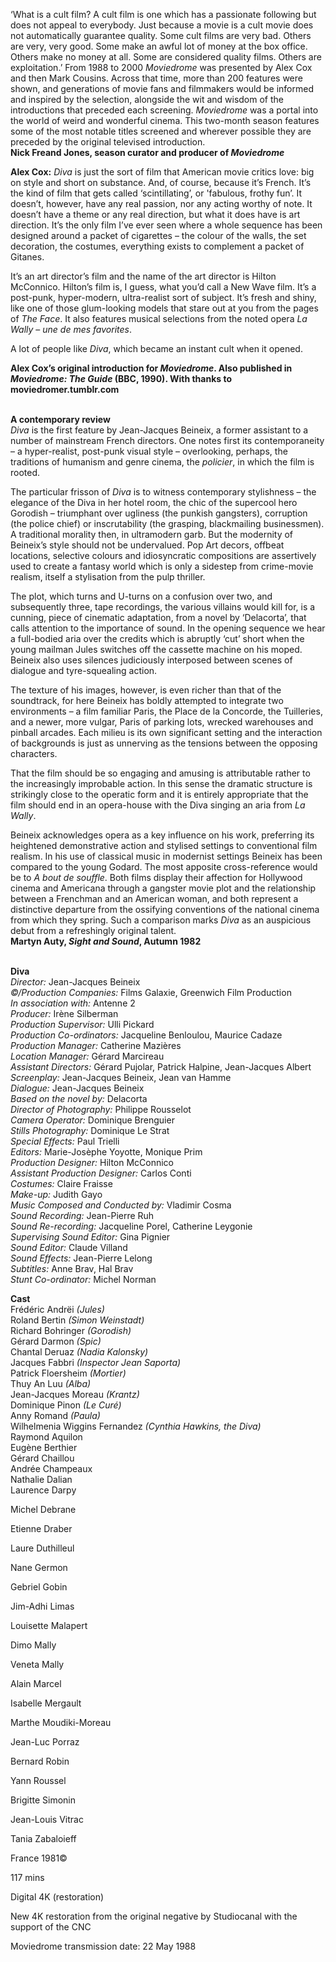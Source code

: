 
‘What is a cult film? A cult film is one which has a passionate following but does not appeal to everybody. Just because a movie is a cult movie does not automatically guarantee quality. Some cult films are very bad. Others are very, very good. Some make an awful lot of money at the box office. Others make no money at all. Some are considered quality films. Others are exploitation.’ From 1988 to 2000 _Moviedrome_ was presented by Alex Cox and then Mark Cousins. Across that time, more than 200 features were shown, and generations of movie fans and filmmakers would be informed and inspired by the selection, alongside the wit and wisdom of the introductions that preceded each screening. _Moviedrome_ was a portal into the world of weird and wonderful cinema. This two-month season features some of the most notable titles screened and wherever possible they are preceded by the original televised introduction.  
**Nick Freand Jones, season curator and producer  of _Moviedrome_**

**Alex Cox:** _Diva_ is just the sort of film that American movie critics love: big on style and short on substance. And, of course, because it’s French. It’s the kind of film that gets called ‘scintillating’, or 'fabulous, frothy fun’. It doesn’t, however, have any real passion, nor any acting worthy of note. It doesn’t have a theme or any real direction, but what it does have is art direction. It’s the only film I’ve ever seen where a whole sequence has been designed around a packet of cigarettes – the colour of the walls, the set decoration, the costumes, everything exists to complement a packet of Gitanes.

It’s an art director’s film and the name of the art director is Hilton McConnico. Hilton’s film is, I guess, what you’d call a New Wave film. It’s a post-punk, hyper-modern, ultra-realist sort of subject. It’s fresh and shiny, like one of those glum-looking models that stare out at you from the pages of _The Face_. It also features musical selections from the noted opera _La Wally_ – _une de mes favorites_.

A lot of people like _Diva_, which became an instant cult when it opened.

**Alex Cox’s original introduction for _Moviedrome_. Also published in _Moviedrome: The Guide_ (BBC, 1990). With thanks to moviedromer.tumblr.com**  
<br>

**A contemporary review**  
_Diva_ is the first feature by Jean-Jacques Beineix, a former assistant to a number of mainstream French directors. One notes first its contemporaneity – a hyper-realist, post-punk visual style – overlooking, perhaps, the traditions of humanism and genre cinema, the _policier_, in which the film is rooted.

The particular frisson of _Diva_ is to witness contemporary stylishness – the elegance of the Diva in her hotel room, the chic of the supercool hero Gorodish – triumphant over ugliness (the punkish gangsters), corruption (the police chief) or inscrutability (the grasping, blackmailing businessmen). A traditional morality then, in ultramodern garb. But the modernity of Beineix’s style should not be undervalued. Pop Art decors, offbeat locations, selective colours and idiosyncratic compositions are assertively used to create a fantasy world which is only a sidestep from crime-movie realism, itself a stylisation from the pulp thriller.

The plot, which turns and U-turns on a confusion over two, and subsequently three, tape recordings, the various villains would kill for, is a cunning, piece of cinematic adaptation, from a novel by ‘Delacorta’, that calls attention to the importance of sound. In the opening sequence we hear a full-bodied aria over the credits which is abruptly ‘cut’ short when the young mailman Jules switches off the cassette machine on his moped. Beineix also uses silences judiciously interposed between scenes of dialogue and tyre-squealing action.

The texture of his images, however, is even richer than that of the soundtrack, for here Beineix has boldly attempted to integrate two environments – a film familiar Paris, the Place de la Concorde, the Tuilleries, and a newer, more vulgar, Paris of parking lots, wrecked warehouses and pinball arcades. Each milieu is its own significant setting and the interaction of backgrounds is just as unnerving as the tensions between the opposing characters.

That the film should be so engaging and amusing is attributable rather to the increasingly improbable action. In this sense the dramatic structure is strikingly close to the operatic form and it is entirely appropriate that the film should end in an opera-house with the Diva singing an aria from _La Wally_.

Beineix acknowledges opera as a key influence on his work, preferring its heightened demonstrative action and stylised settings to conventional film realism. In his use of classical music in modernist settings Beineix has been compared to the young Godard. The most apposite cross-reference would be to _A bout de souffle_. Both films display their affection for Hollywood cinema and Americana through a gangster movie plot and the relationship between a Frenchman and an American woman, and both represent a distinctive departure from the ossifying conventions of the national cinema from which they spring. Such a comparison marks _Diva_ as an auspicious debut from a refreshingly original talent.  
**Martyn Auty, _Sight and Sound_, Autumn 1982**
<br><br>

**Diva**<br>
_Director:_ Jean-Jacques Beineix<br>
_©/Production Companies:_ Films Galaxie, Greenwich Film Production<br>
_In association with:_ Antenne 2<br>
_Producer:_ Irène Silberman<br>
_Production Supervisor:_ Ulli Pickard<br>
_Production Co-ordinators:_ Jacqueline Benloulou, Maurice Cadaze<br>
_Production Manager:_ Catherine Mazières<br>
_Location Manager:_ Gérard Marcireau<br>
_Assistant Directors:_ Gérard Pujolar, Patrick Halpine, Jean-Jacques Albert<br>
_Screenplay:_ Jean-Jacques Beineix, Jean van Hamme<br>
_Dialogue:_ Jean-Jacques Beineix<br>
_Based on the novel by:_ Delacorta<br>
_Director of Photography:_ Philippe Rousselot<br>
_Camera Operator:_ Dominique Brenguier<br>
_Stills Photography:_ Dominique Le Strat<br>
_Special Effects:_ Paul Trielli<br>
_Editors:_ Marie-Josèphe Yoyotte, Monique Prim<br>
_Production Designer:_ Hilton McConnico<br>
_Assistant Production Designer:_ Carlos Conti<br>
_Costumes:_ Claire Fraisse<br>
_Make-up:_ Judith Gayo<br>
_Music Composed and Conducted by:_  Vladimir Cosma<br>
_Sound Recording:_ Jean-Pierre Ruh<br>
_Sound Re-recording:_ Jacqueline Porel, Catherine Leygonie<br>
_Supervising Sound Editor:_ Gina Pignier<br>
_Sound Editor:_ Claude Villand<br>
_Sound Effects:_ Jean-Pierre Lelong<br>
_Subtitles:_ Anne Brav, Hal Brav<br>
_Stunt Co-ordinator:_ Michel Norman<br>

**Cast**<br>
Frédéric Andrëi _(Jules)_<br>
Roland Bertin _(Simon Weinstadt)_<br>
Richard Bohringer _(Gorodish)_<br>
Gérard Darmon _(Spic)_<br>
Chantal Deruaz _(Nadia Kalonsky)_<br>
Jacques Fabbri _(Inspector Jean Saporta)_<br>
Patrick Floersheim _(Mortier)_<br>
Thuy An Luu _(Alba)_<br>
Jean-Jacques Moreau _(Krantz)_<br>
Dominique Pinon _(Le Curé)_<br>
Anny Romand _(Paula)_<br>
Wilhelmenia Wiggins Fernandez  _(Cynthia Hawkins, the Diva)_<br>
Raymond Aquilon<br>
Eugène Berthier<br>
Gérard Chaillou<br>
Andrée Champeaux<br>
Nathalie Dalian<br>
Laurence Darpy<br>

Michel Debrane<br>

Etienne Draber<br>

Laure Duthilleul<br>

Nane Germon<br>

Gebriel Gobin<br>

Jim-Adhi Limas<br>

Louisette Malapert<br>

Dimo Mally<br>

Veneta Mally<br>

Alain Marcel<br>

Isabelle Mergault<br>

Marthe Moudiki-Moreau<br>

Jean-Luc Porraz<br>

Bernard Robin<br>

Yann Roussel<br>

Brigitte Simonin<br>

Jean-Louis Vitrac<br>

Tania Zabaloieff<br>

France 1981©<br>

117 mins<br>

Digital 4K (restoration)

New 4K restoration from the original negative by Studiocanal with the support of the CNC

Moviedrome transmission date: 22 May 1988<br>
<br><br>
<!--stackedit_data:
eyJoaXN0b3J5IjpbMTYyOTAwMTMwOF19
-->